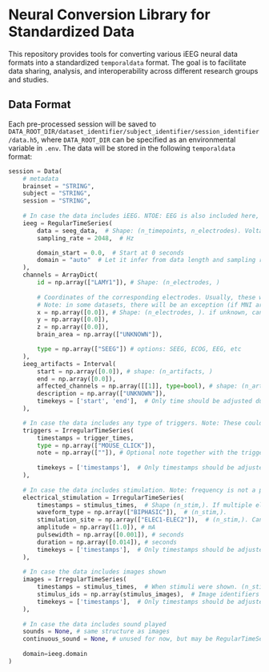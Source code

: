 # Neural Conversion Library for Standardized Data

This repository provides tools for converting various iEEG neural data formats into a standardized `temporaldata` format. The goal is to facilitate data sharing, analysis, and interoperability across different research groups and studies.

## Data Format

Each pre-processed session will be saved to `DATA_ROOT_DIR/dataset_identifier/subject_identifier/session_identifier/data.h5`, where `DATA_ROOT_DIR` can be specified as an environmental variable in `.env`. The data will be stored in the following `temporaldata` format:
```python
session = Data(
    # metadata
    brainset = "STRING",
    subject = "STRING",
    session = "STRING",
    
    # In case the data includes iEEG. NTOE: EEG is also included here, as it is a generalization (the same data format).
    ieeg = RegularTimeSeries(
        data = seeg_data,  # Shape: (n_timepoints, n_electrodes). Voltage in uV
        sampling_rate = 2048,  # Hz

        domain_start = 0.0,  # Start at 0 seconds
        domain = "auto"  # Let it infer from data length and sampling rate
    ),
    channels = ArrayDict(
        id = np.array(["LAMY1"]), # Shape: (n_electrodes, )
        
        # Coordinates of the corresponding electrodes. Usually, these will be the MNI coordinates. 
        # Note: in some datasets, there will be an exception (if MNI are unavailable or type of probe is different)
        x = np.array([0.0]), # Shape: (n_electrodes, ). if unknown, can be np.nan
        y = np.array([0.0]),
        z = np.array([0.0]),
        brain_area = np.array(["UNKNOWN"]),

        type = np.array(["SEEG"]) # options: SEEG, ECOG, EEG, etc
    ),
    ieeg_artifacts = Interval(
        start = np.array([0.0]), # shape: (n_artifacts, )
        end = np.array([0.0]),
        affected_channels = np.array([[1]], type=bool), # shape: (n_artifacts, n_electrodes)
        description = np.array(["UNKNOWN"]),
        timekeys = ['start', 'end'],  # Only time should be adjusted during operations
    ),

    # In case the data includes any type of triggers. Note: These could be redundant with the other tags below.
    triggers = IrregularTimeSeries(
        timestamps = trigger_times,
        type = np.array(["MOUSE_CLICK"]),
        note = np.array([""]), # Optional note together with the trigger. Can be empty.
        
        timekeys = ['timestamps'],  # Only timestamps should be adjusted during operations
    ),
    
    # In case the data includes stimulation. Note: frequency is not a parameter here! Use many electrical_stimulation events (as separate pulses) to denote the stimulation at a particular frequency.
    electrical_stimulation = IrregularTimeSeries(
        timestamps = stimulus_times,  # Shape (n_stim,). If multiple electrodes/electrode pairs at the same time, there will be multiple entries in the timestamp
        waveform_type = np.array(["BIPHASIC"]),  # (n_stim,).
        stimulation_site = np.array(["ELEC1-ELEC2"]),  # (n_stim,). Can be two electrode labels separated by a dash
        amplitude = np.array([1.0]), # mA
        pulsewidth = np.array([0.001]), # seconds
        duration = np.array([0.014]), # seconds
        timekeys = ['timestamps'],  # Only timestamps should be adjusted during operations
    ),
    
    # In case the data includes images shown
    images = IrregularTimeSeries(
        timestamps = stimulus_times,  # When stimuli were shown. (n_stimuli,)
        stimulus_ids = np.array(stimulus_images),  # Image identifiers
        timekeys = ['timestamps'],  # Only timestamps should be adjusted during operations
    ),
    
    # In case the data includes sound played
    sounds = None, # same structure as images
    continuous_sound = None, # unused for now, but may be RegularTimeSeries - the actual raw waveform of the sound
    
    domain=ieeg.domain
)
```